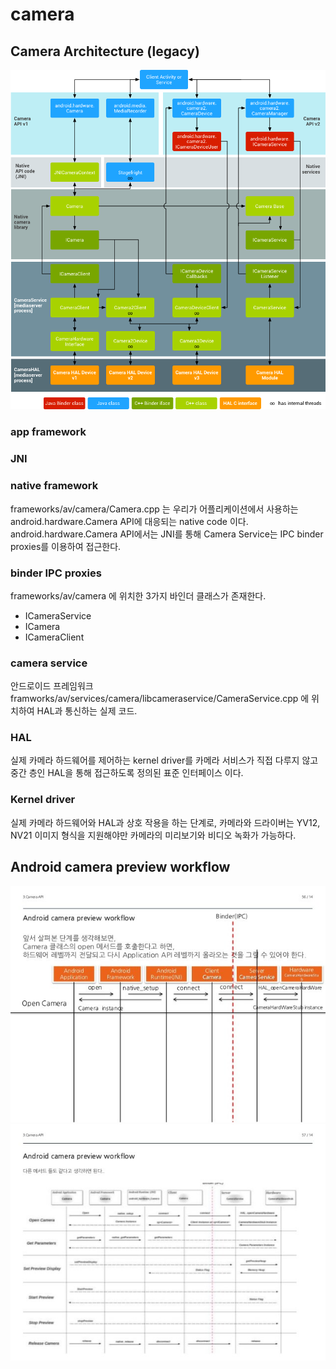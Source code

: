 # camera


## Camera Architecture (legacy)
![](/images/ape_fwk_camera.png)

### app framework

### JNI

### native framework
frameworks/av/camera/Camera.cpp 는 우리가 어플리케이션에서 사용하는 android.hardware.Camera API에 대응되는 native code 이다.
android.hardware.Camera API에서는 JNI를 통해 Camera Service는 IPC binder proxies를 이용하여 접근한다.

### binder IPC proxies
frameworks/av/camera 에 위치한 3가지 바인더 클래스가 존재한다.
- ICameraService
- ICamera
- ICameraClient

### camera service 
안드로이드 프레임워크 framworks/av/services/camera/libcameraservice/CameraService.cpp 에  위치하여 HAL과 통신하는 실제 코드.

### HAL 
실제 카메라 하드웨어를 제어하는 kernel driver를 카메라 서비스가 직접 다루지 않고 중간 층인 HAL을 통해 접근하도록 정의된 표준 인터페이스 이다.

### Kernel driver
실제 카메라 하드웨어와 HAL과 상호 작용을 하는 단계로, 카메라와 드라이버는 YV12, NV21 이미지 형식을 지원해야만 카메라의 미리보기와 비디오 녹화가 가능하다.


## Android camera preview workflow
![](/images/android-camera-basics-56-638.jpg)
![](/images/android-camera-basics-57-638.jpg)
